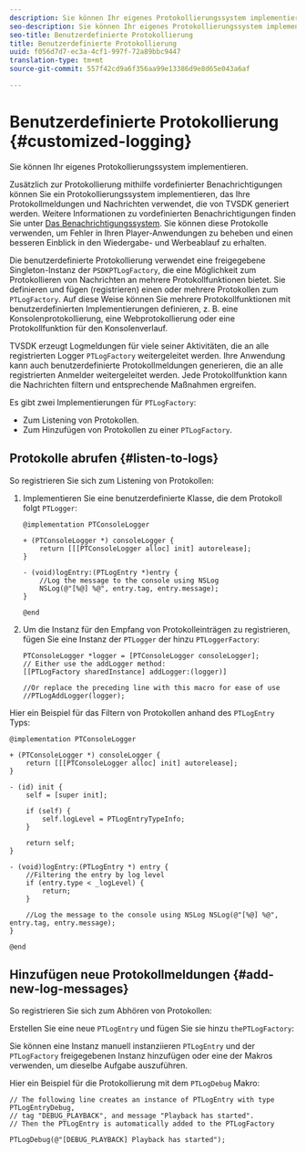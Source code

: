 ```yaml
---
description: Sie können Ihr eigenes Protokollierungssystem implementieren.
seo-description: Sie können Ihr eigenes Protokollierungssystem implementieren.
seo-title: Benutzerdefinierte Protokollierung
title: Benutzerdefinierte Protokollierung
uuid: f056d7d7-ec3a-4cf1-997f-72a89bbc9447
translation-type: tm+mt
source-git-commit: 557f42cd9a6f356aa99e13386d9e8d65e043a6af

---
```



# Benutzerdefinierte Protokollierung {#customized-logging}

Sie können Ihr eigenes Protokollierungssystem implementieren.

Zusätzlich zur Protokollierung mithilfe vordefinierter Benachrichtigungen können Sie ein Protokollierungssystem implementieren, das Ihre Protokollmeldungen und Nachrichten verwendet, die von TVSDK generiert werden. Weitere Informationen zu vordefinierten Benachrichtigungen finden Sie unter [Das Benachrichtigungssystem](https://help.adobe.com/en_US/primetime/psdk/ios/index.html#PSDKs-concept-The_Notification_System). Sie können diese Protokolle verwenden, um Fehler in Ihren Player-Anwendungen zu beheben und einen besseren Einblick in den Wiedergabe- und Werbeablauf zu erhalten.

Die benutzerdefinierte Protokollierung verwendet eine freigegebene Singleton-Instanz der `PSDKPTLogFactory`, die eine Möglichkeit zum Protokollieren von Nachrichten an mehrere Protokollfunktionen bietet. Sie definieren und fügen (registrieren) einen oder mehrere Protokollen zum `PTLogFactory`. Auf diese Weise können Sie mehrere Protokollfunktionen mit benutzerdefinierten Implementierungen definieren, z. B. eine Konsolenprotokollierung, eine Webprotokollierung oder eine Protokollfunktion für den Konsolenverlauf.

TVSDK erzeugt Logmeldungen für viele seiner Aktivitäten, die an alle registrierten Logger `PTLogFactory` weitergeleitet werden. Ihre Anwendung kann auch benutzerdefinierte Protokollmeldungen generieren, die an alle registrierten Anmelder weitergeleitet werden. Jede Protokollfunktion kann die Nachrichten filtern und entsprechende Maßnahmen ergreifen.

Es gibt zwei Implementierungen für `PTLogFactory`:

* Zum Listening von Protokollen.
* Zum Hinzufügen von Protokollen zu einer `PTLogFactory`.

## Protokolle abrufen {#listen-to-logs}

So registrieren Sie sich zum Listening von Protokollen:
1. Implementieren Sie eine benutzerdefinierte Klasse, die dem Protokoll folgt `PTLogger`:

   ```
   @implementation PTConsoleLogger 
   
   + (PTConsoleLogger *) consoleLogger { 
       return [[[PTConsoleLogger alloc] init] autorelease]; 
   } 
   
   - (void)logEntry:(PTLogEntry *)entry { 
       //Log the message to the console using NSLog  
       NSLog(@"[%@] %@", entry.tag, entry.message); 
   } 
   
   @end
   ```

1. Um die Instanz für den Empfang von Protokolleinträgen zu registrieren, fügen Sie eine Instanz der `PTLogger` der hinzu `PTLoggerFactory`:

   ```
   PTConsoleLogger *logger = [PTConsoleLogger consoleLogger]; 
   // Either use the addLogger method: 
   [[PTLogFactory sharedInstance] addLogger:(logger)] 
   
   //Or replace the preceding line with this macro for ease of use 
   //PTLogAddLogger(logger); 
   ```

<!--<a id="example_3738B5A8B4C048D28695E62297CF39E3"></a>-->

Hier ein Beispiel für das Filtern von Protokollen anhand des `PTLogEntry` Typs:

```
@implementation PTConsoleLogger 
 
+ (PTConsoleLogger *) consoleLogger { 
    return [[[PTConsoleLogger alloc] init] autorelease]; 
} 
 
- (id) init { 
    self = [super init]; 
 
    if (self) { 
        self.logLevel = PTLogEntryTypeInfo; 
    } 
 
    return self; 
} 
 
- (void)logEntry:(PTLogEntry *) entry { 
    //Filtering the entry by log level  
    if (entry.type < _logLevel) { 
        return; 
    } 
 
    //Log the message to the console using NSLog NSLog(@"[%@] %@", entry.tag, entry.message); 
} 
 
@end
```

## Hinzufügen neue Protokollmeldungen {#add-new-log-messages}

So registrieren Sie sich zum Abhören von Protokollen:

Erstellen Sie eine neue `PTLogEntry` und fügen Sie sie hinzu `thePTLogFactory`:

Sie können eine Instanz manuell instanziieren `PTLogEntry` und der `PTLogFactory` freigegebenen Instanz hinzufügen oder eine der Makros verwenden, um dieselbe Aufgabe auszuführen.

Hier ein Beispiel für die Protokollierung mit dem `PTLogDebug` Makro:

<!--<a id="example_F014436E1686468F941F4EBD1A21B18E"></a>-->

```
// The following line creates an instance of PTLogEntry with type PTLogEntryDebug, 
// tag "DEBUG_PLAYBACK", and message "Playback has started". 
// Then the PTLogEntry is automatically added to the PTLogFactory  
 
PTLogDebug(@"[DEBUG_PLAYBACK] Playback has started");
```
